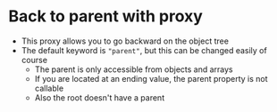 # Back to parent with proxy

- This proxy allows you to go backward on the object tree
- The default keyword is `"parent"`, but this can be changed easily of course
	- The parent is only accessible from objects and arrays
	- If you are located at an ending value, the parent property is not callable
	- Also the root doesn't have a parent